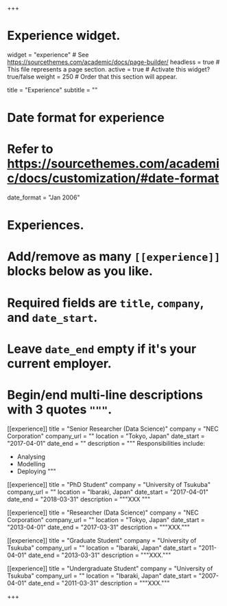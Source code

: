 +++
# Experience widget.
widget = "experience"  # See https://sourcethemes.com/academic/docs/page-builder/
headless = true  # This file represents a page section.
active = true  # Activate this widget? true/false
weight = 250  # Order that this section will appear.

title = "Experience"
subtitle = ""

# Date format for experience
#   Refer to https://sourcethemes.com/academic/docs/customization/#date-format
date_format = "Jan 2006"

# Experiences.
#   Add/remove as many `[[experience]]` blocks below as you like.
#   Required fields are `title`, `company`, and `date_start`.
#   Leave `date_end` empty if it's your current employer.
#   Begin/end multi-line descriptions with 3 quotes `"""`.

[[experience]]
  title = "Senior Researcher (Data Science)"
  company = "NEC Corporation"
  company_url = ""
  location = "Tokyo, Japan"
  date_start = "2017-04-01"
  date_end = ""
  description = """
  Responsibilities include:
  
  * Analysing
  * Modelling
  * Deploying
  """

[[experience]]
  title = "PhD Student"
  company = "University of Tsukuba"
  company_url = ""
  location = "Ibaraki, Japan"
  date_start = "2017-04-01"
  date_end = "2018-03-31"
  description = """XXX
  """

[[experience]]
  title = "Researcher (Data Science)"
  company = "NEC Corporation"
  company_url = ""
  location = "Tokyo, Japan"
  date_start = "2013-04-01"
  date_end = "2017-03-31"
  description = """XXX."""

[[experience]]
  title = "Graduate Student"
  company = "University of Tsukuba"
  company_url = ""
  location = "Ibaraki, Japan"
  date_start = "2011-04-01"
  date_end = "2013-03-31"
  description = """XXX."""

[[experience]]
  title = "Undergraduate Student"
  company = "University of Tsukuba"
  company_url = ""
  location = "Ibaraki, Japan"
  date_start = "2007-04-01"
  date_end = "2011-03-31"
  description = """XXX."""

+++
